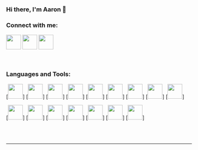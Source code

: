 ### Hi there, I'm Aaron 👋 

### Connect with me:

[<img width = 40 height = 40 src="https://img.icons8.com/ios-filled/75/000000/codepen.png"/>][website]
[<img width = 40 height = 40 src="https://img.icons8.com/fluency/75/000000/linkedin.png"/>][linkedin]
[<img width = 40 height = 40 src="https://img.icons8.com/color/75/000000/instagram.png"/>][instagram]

<br/>

### Languages and Tools:        

[<img width = 40 height = 40 src="https://cdn.jsdelivr.net/gh/devicons/devicon/icons/css3/css3-original.svg" />]
[<img width = 40 height = 40 src="https://cdn.jsdelivr.net/gh/devicons/devicon/icons/html5/html5-original.svg" />]
[<img width = 40 height = 40 src="https://cdn.jsdelivr.net/gh/devicons/devicon/icons/php/php-original.svg" />]
[<img width = 40 height = 40 src="https://cdn.jsdelivr.net/gh/devicons/devicon/icons/javascript/javascript-original.svg" />]
[<img width = 40 height = 40 src="https://cdn.jsdelivr.net/gh/devicons/devicon/icons/mongodb/mongodb-original-wordmark.svg" />]
[<img width = 40 height = 40 src="https://cdn.jsdelivr.net/gh/devicons/devicon/icons/bootstrap/bootstrap-plain-wordmark.svg" />]
[<img width = 40 height = 40 src="https://cdn.jsdelivr.net/gh/devicons/devicon/icons/c/c-original.svg" />]
[<img width = 40 height = 40 src="https://cdn.jsdelivr.net/gh/devicons/devicon/icons/java/java-original.svg" />]
[<img width = 40 height = 40 src="https://cdn.jsdelivr.net/gh/devicons/devicon/icons/python/python-original.svg" />]

[<img width = 40 height = 40 src="https://cdn.jsdelivr.net/gh/devicons/devicon/icons/cplusplus/cplusplus-original.svg" />]
[<img width = 40 height = 40 src="https://cdn.jsdelivr.net/gh/devicons/devicon/icons/csharp/csharp-original.svg" />]
[<img width = 40 height = 40 src="https://cdn.jsdelivr.net/gh/devicons/devicon/icons/dotnetcore/dotnetcore-plain.svg" />]
[<img width = 40 height = 40 src="https://cdn.jsdelivr.net/gh/devicons/devicon/icons/flask/flask-original.svg" />]
[<img width = 40 height = 40 src="https://cdn.jsdelivr.net/gh/devicons/devicon/icons/git/git-original.svg" />]
[<img width = 40 height = 40 src="https://cdn.jsdelivr.net/gh/devicons/devicon/icons/unity/unity-original.svg" />]
[<img width = 40 height = 40 src="https://cdn.jsdelivr.net/gh/devicons/devicon/icons/vscode/vscode-plain.svg" />]


<br />
<br />

---


[website]: https://codepen.io/aaronroyan
[instagram]: https://instagram.com/adjroyan
[linkedin]: https://linkedin.com/in/codeSTACKr
